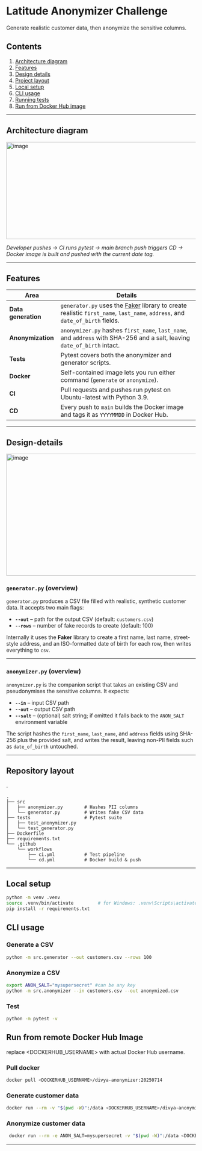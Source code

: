 # Latitude Anonymizer Challenge

Generate realistic customer data, then anonymize the sensitive columns.

## Contents

1. [Architecture diagram](#architecture-diagram)  
2. [Features](#features)
3. [Design details](#design-details)  
4. [Project layout](#project-layout)  
5. [Local setup](#local-setup)  
6. [CLI usage](#cli-usage)  
7. [Running tests](#running-tests)
8. [Run from Docker Hub image](#run-from-docker-hub-image)  


---

## Architecture diagram

<img width="764" height="258" alt="image" src="https://github.com/user-attachments/assets/2baf82bb-fa47-4d6e-9576-c478a04cad0c" />



*Developer pushes → CI runs pytest → main branch push triggers CD → Docker image is built and pushed with the current date tag.*

---

## Features

| Area            | Details                                                                                 |
|-----------------|-----------------------------------------------------------------------------------------|
| **Data generation** | `generator.py` uses the [Faker](https://faker.readthedocs.io/) library to create realistic `first_name`, `last_name`, `address`, and `date_of_birth` fields.|
| **Anonymization**  | `anonymizer.py` hashes `first_name`, `last_name`, and `address` with SHA-256 and a salt, leaving `date_of_birth` intact.|
| **Tests**          | Pytest covers both the anonymizer and generator scripts.                           |
| **Docker**         | Self-contained image lets you run either command (`generate` or `anonymize`).         |
| **CI**             | Pull requests and pushes run pytest on Ubuntu-latest with Python 3.9.                 |
| **CD**             | Every push to `main` builds the Docker image and tags it as `YYYYMMDD` in Docker Hub. |

---
## Design-details

<img width="761" height="324" alt="image" src="https://github.com/user-attachments/assets/bb0049bf-2bd6-4303-a8d5-08bbef0d1983" />

### `generator.py` (overview)

`generator.py` produces a CSV file filled with realistic, synthetic customer data.  It accepts two main flags:

* **`--out`** – path for the output CSV (default: `customers.csv`)  
* **`--rows`** – number of fake records to create (default: 100)  

Internally it uses the **Faker** library to create a first name, last name, street-style address, and an ISO-formatted date of birth for each row, then writes everything to  `csv`.

---

### `anonymizer.py` (overview)

`anonymizer.py` is the companion script that takes an existing CSV and pseudonymises the sensitive columns.  It expects:

* **`--in`** – input CSV path  
* **`--out`** – output CSV path  
* **`--salt`** – (optional) salt string; if omitted it falls back to the `ANON_SALT` environment variable  

The script  hashes the `first_name`, `last_name`, and `address` fields using SHA-256 plus the provided salt, and writes the result, leaving non-PII fields such as `date_of_birth` untouched.  

---
## Repository layout
.
```text
.
├── src
│   ├── anonymizer.py        # Hashes PII columns
│   └── generator.py         # Writes fake CSV data
├── tests                    # Pytest suite
│   ├── test_anonymizer.py
│   └── test_generator.py
├── Dockerfile
├── requirements.txt
└── .github
    └── workflows
        ├── ci.yml           # Test pipeline
        └── cd.yml           # Docker build & push
```
---
## Local setup

```bash
python -m venv .venv
source .venv/bin/activate         # for Windows: .venv\Scripts\activate
pip install -r requirements.txt
```

## CLI usage

### Generate a CSV
```bash
python -m src.generator --out customers.csv --rows 100
```

### Anonymize a CSV
```bash
export ANON_SALT="mysupersecret" #can be any key
python -m src.anonymizer --in customers.csv --out anonymized.csv
```

### Test 
```bash
python -m pytest -v
```

## Run from remote Docker Hub Image
replace <DOCKERHUB_USERNAME> with actual Docker Hub username.

### Pull docker 
```bash
docker pull <DOCKERHUB_USERNAME>/divya-anonymizer:20250714
```
### Generate customer data 
```bash
docker run --rm -v "$(pwd -W)":/data <DOCKERHUB_USERNAME>/divya-anonymizer:20250714 generate --out /data/customer.csv --rows 100 
```
### Anonymize customer data 
```bash
 docker run --rm -e ANON_SALT=mysupersecret -v "$(pwd -W)":/data <DOCKERHUB_USERNAME>/divya-anonymizer:20250714 anonymize --in /data/customer.csv --out /data/anon_data.csv
```





---
